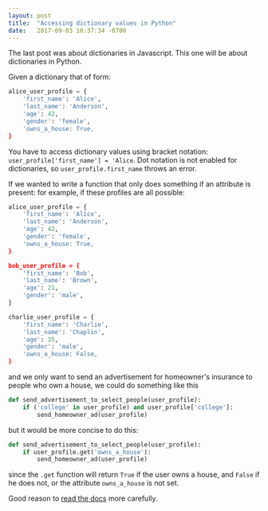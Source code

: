 ```yaml
---
layout: post
title:  "Accessing dictionary values in Python"
date:   2017-09-03 10:37:34 -0700
---
```


The last post was about dictionaries in Javascript.
This one will be about dictionaries in Python.

Given a dictionary that of form:

```python
alice_user_profile = {
	'first_name': 'Alice',
	'last_name': 'Anderson',
	'age': 42,
	'gender': 'female',
	'owns_a_house: True,
}
```

You have to access dictionary values using bracket notation: 
`user_profile['first_name'] = 'Alice`.
Dot notation is not enabled for dictionaries, so
`user_profile.first_name` throws an error.

If we wanted to write a function that only does something if an attribute is present:
for example, if these profiles are all possible: 

```python
alice_user_profile = {
	'first_name': 'Alice',
	'last_name': 'Anderson',
	'age': 42,
	'gender': 'female',
	'owns_a_house: True,
}

bob_user_profile = {
	'first_name': 'Bob',
	'last_name': 'Brown',
	'age': 21,
	'gender': 'male',
}

charlie_user_profile = {
	'first_name': 'Charlie',
	'last_name': 'Chaplin',
	'age': 35,
	'gender': 'male',
	'owns_a_house: False,
}
```

and we only want to send an advertisement for homeowner's insurance to people
who own a house, we could do something like this

```python
def send_advertisement_to_select_people(user_profile):
	if ('college' in user_profile) and user_profile['college']:
		send_homeowner_ad(user_profile)
```

but it would be more concise to do this:


```python
def send_advertisement_to_select_people(user_profile):
	if user_profile.get('owns_a_house'):
		send_homeowner_ad(user_profile)
```

since the `.get` function will return `True` if the user owns a house,
and `False` if he does not, or the attribute `owns_a_house` is not set.

Good reason to [read the docs](https://www.tutorialspoint.com/python/python_dictionary.htm) 
more carefully.




